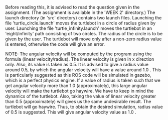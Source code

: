 Before reading this, it is advised to read the question given in the assignment. (The assignment is available in the 'WEEK 2' directory.)
The launch directory (in 'src' directory) contains two launch files.
Launching the file 'turtle_circle.launch' moves the turtlebot in a circle of radius given by user. 
Launching the file 'turtle_infinity.launch' moves the turtlebot in an 'eight/infinity' path consisting of two circles. The radius of the circle is to be given by the user.
The turtlebot will move only after a non-zero radius value is entered, otherwise the code will give an error.

NOTE:
The angular velocity will be computed by the program using the formula (linear velocity/radius).
The linear velocity is given in x direction only. Also, its value is taken as 0.5. 
It is advised to give a radius value around 0.5, by which the angular velocity will have a value around 1.0 .
This is particularly suggested as this ROS code will be simulated in gazebo, which is a perfect physics engine.
If a value of radius is taken such that we get angular velocity more than 1.0 (approximately), this large angular velocity will make the turtlebot go haywire.
We have to keep in mind the dynamics of the turtlebot.
Also, taking the value of linear velocity greater than 0.5 (approximately) will gives us the same undesirable result. The turtlebot will go haywire.
Thus, to obtain the desired simulation, radius value of 0.5 is suggested. This will give angular velocity value as 1.0 .
